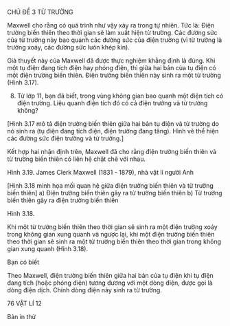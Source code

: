 CHỦ ĐỀ 3 TỪ TRƯỜNG

Maxwell cho rằng có quá trình như vậy xảy ra trong tự nhiên. Tức là: Điện trường biến thiên theo thời gian sẽ làm xuất hiện từ trường. Các đường sức của từ trường này bao quanh các đường sức của điện trường (vì từ trường là trường xoáy, các đường sức luôn khép kín).

Giả thuyết này của Maxwell đã được thực nghiệm khẳng định là đúng. Khi một tụ điện đang tích điện hay phóng điện, thì giữa hai bản của tụ điện có một điện trường biến thiên. Điện trường biến thiên này sinh ra một từ trường (Hình 3.17).

8. Từ lớp 11, bạn đã biết, trong vùng không gian bao quanh một điện tích có điện trường. Liệu quanh điện tích đó có cả điện trường và từ trường không?

[Hình 3.17 mô tả điện trường biến thiên giữa hai bản tụ điện và từ trường do nó sinh ra (tụ điện đang tích điện, điện trường đang tăng). Hình vẽ thể hiện các đường sức điện trường và từ trường.]

Kết hợp hai nhận định trên, Maxwell đã cho rằng điện trường biến thiên và từ trường biến thiên có liên hệ chặt chẽ với nhau.

Hình 3.19.
James Clerk Maxwell
(1831 - 1879),
nhà vật lí người Anh

[Hình 3.18 minh họa mối quan hệ giữa điện trường biến thiên và từ trường biến thiên]
a) Điện trường biến thiên gây ra từ trường biến thiên
b) Từ trường biến thiên gây ra điện trường biến thiên

Hình 3.18.

Khi một từ trường biến thiên theo thời gian sẽ sinh ra một điện trường xoáy trong không gian xung quanh và ngược lại, khi một điện trường biến thiên theo thời gian sẽ sinh ra một từ trường biến thiên theo thời gian trong không gian xung quanh (Hình 3.18).

Bạn có biết

Theo Maxwell, điện trường biến thiên giữa hai bản của tụ điện khi tụ điện đang tích (hoặc phóng điện) tương đương với một dòng điện, được gọi là dòng điện dịch. Chính dòng điện này sinh ra từ trường.

76 VẬT LÍ 12

Bản in thử